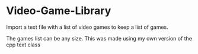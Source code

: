 # Video-Game-Library
Import a text file with a list of video games to keep a list of games.

The games list can be any size. 
This was made using my own version of the cpp text class
